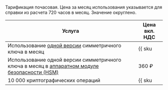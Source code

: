 Тарификация почасовая. Цена за месяц использования указывается для справки из расчета 720 часов в месяц. Значение округлено.

| Услуга | Цена вкл. НДС |
| --- | --- |
| Использование [одной версии](../../kms/concepts/version.md) симметричного ключа в месяц | {{ sku|RUB|kms.storage.v1.software|month|string }} |
| Использование одной версии симметричного ключа в месяц в [аппаратном модуле безопасности (HSM)](../../kms/concepts/hsm.md) | 360 ₽ |
| 10 000 криптографических операций | {{ sku|RUB|kms.api.v1.encryptdecrypt|string }} |

